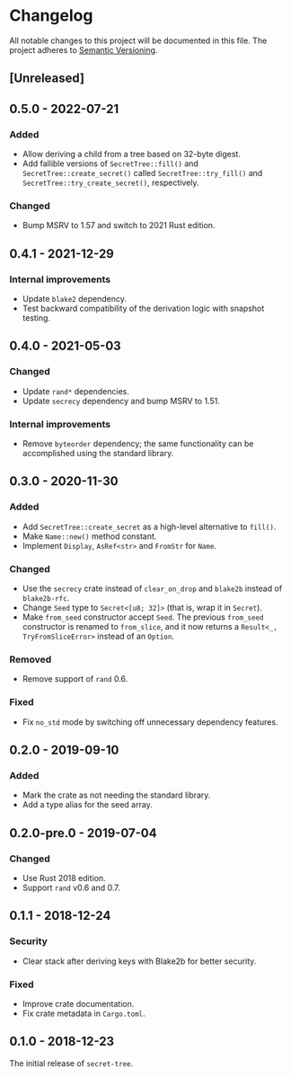 # Changelog

All notable changes to this project will be documented in this file.
The project adheres to [Semantic Versioning](http://semver.org/spec/v2.0.0.html).

## [Unreleased]

## 0.5.0 - 2022-07-21

### Added

- Allow deriving a child from a tree based on 32-byte digest.
- Add fallible versions of `SecretTree::fill()` and `SecretTree::create_secret()`
  called `SecretTree::try_fill()` and `SecretTree::try_create_secret()`,
  respectively.

### Changed

- Bump MSRV to 1.57 and switch to 2021 Rust edition.

## 0.4.1 - 2021-12-29

### Internal improvements

- Update `blake2` dependency.
- Test backward compatibility of the derivation logic with snapshot testing.

## 0.4.0 - 2021-05-03

### Changed

- Update `rand*` dependencies.
- Update `secrecy` dependency and bump MSRV to 1.51.

### Internal improvements

- Remove `byteorder` dependency; the same functionality can be accomplished using
  the standard library.

## 0.3.0 - 2020-11-30

### Added

- Add `SecretTree::create_secret` as a high-level alternative to `fill()`.
- Make `Name::new()` method constant.
- Implement `Display`, `AsRef<str>` and `FromStr` for `Name`.

### Changed

- Use the `secrecy` crate instead of `clear_on_drop` and `blake2b` instead of
  `blake2b-rfc`.
- Change `Seed` type to `Secret<[u8; 32]>` (that is, wrap it in `Secret`).
- Make `from_seed` constructor accept `Seed`. The previous `from_seed` constructor
  is renamed to `from_slice`, and it now returns a `Result<_, TryFromSliceError>`
  instead of an `Option`.

### Removed

- Remove support of `rand` 0.6.

### Fixed

- Fix `no_std` mode by switching off unnecessary dependency features. 

## 0.2.0 - 2019-09-10

### Added

- Mark the crate as not needing the standard library.
- Add a type alias for the seed array.

## 0.2.0-pre.0 - 2019-07-04

### Changed

- Use Rust 2018 edition.
- Support `rand` v0.6 and 0.7.

## 0.1.1 - 2018-12-24

### Security

- Clear stack after deriving keys with Blake2b for better security.

### Fixed

- Improve crate documentation.
- Fix crate metadata in `Cargo.toml`.

## 0.1.0 - 2018-12-23

The initial release of `secret-tree`.

